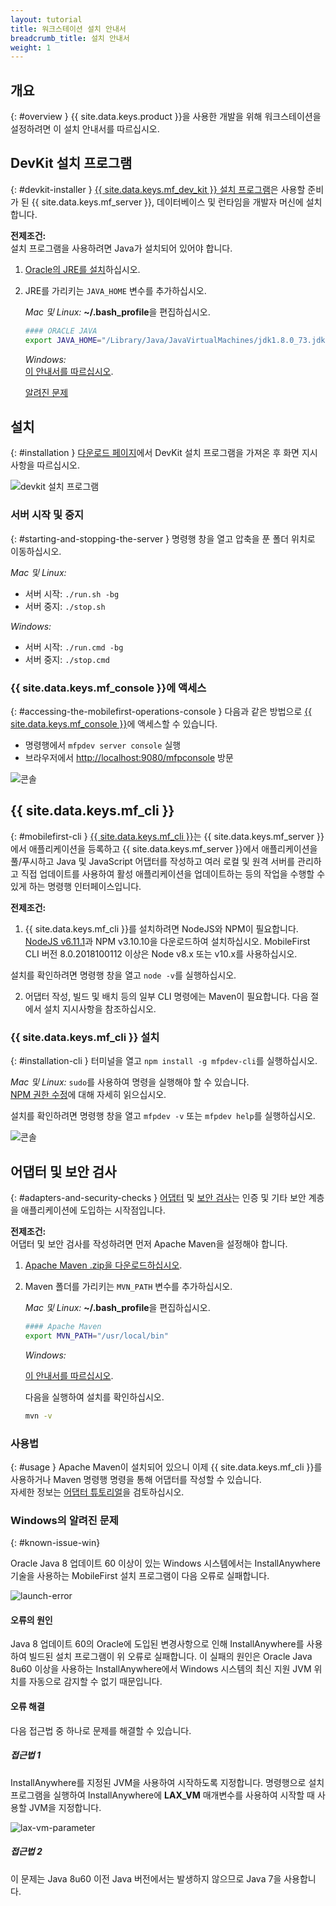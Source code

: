 ```yaml
---
layout: tutorial
title: 워크스테이션 설치 안내서
breadcrumb_title: 설치 안내서
weight: 1
---
```

<!-- NLS_CHARSET=UTF-8 -->
## 개요
{: #overview }
{{ site.data.keys.product }}을 사용한 개발을 위해 워크스테이션을 설정하려면 이 설치 안내서를 따르십시오.

## DevKit 설치 프로그램
{: #devkit-installer }
[{{ site.data.keys.mf_dev_kit }} 설치 프로그램]({{site.baseurl}}/tutorials/en/foundation/8.0/installation-configuration/development/mobilefirst)은 사용할 준비가 된 {{ site.data.keys.mf_server }}, 데이터베이스 및 런타임을 개발자 머신에 설치합니다.  

**전제조건:**  
설치 프로그램을 사용하려면 Java가 설치되어 있어야 합니다.

1. [Oracle의 JRE를 설치](http://www.oracle.com/technetwork/java/javase/downloads/jre8-downloads-2133155.html)하십시오.

2. JRE를 가리키는 `JAVA_HOME` 변수를 추가하십시오.

    *Mac 및 Linux:* **~/.bash_profile**을 편집하십시오.

    ```bash
    #### ORACLE JAVA
    export JAVA_HOME="/Library/Java/JavaVirtualMachines/jdk1.8.0_73.jdk/Contents/Home"
    ```

    *Windows:*  
    [이 안내서를 따르십시오](https://confluence.atlassian.com/doc/setting-the-java_home-variable-in-windows-8895.html).

    [알려진 문제](#known-issue-win)

## 설치
{: #installation }
[다운로드 페이지]({{site.baseurl}}/downloads/)에서 DevKit 설치 프로그램을 가져온 후 화면 지시사항을 따르십시오.

![devkit 설치 프로그램](devkit-installer.png)

### 서버 시작 및 중지
{: #starting-and-stopping-the-server }
명령행 창을 열고 압축을 푼 폴더 위치로 이동하십시오.

*Mac 및 Linux:*  

* 서버 시작: `./run.sh -bg`
* 서버 중지: `./stop.sh`

*Windows:*  

* 서버 시작: `./run.cmd -bg`
* 서버 중지: `./stop.cmd`

### {{ site.data.keys.mf_console }}에 액세스
{: #accessing-the-mobilefirst-operations-console }
다음과 같은 방법으로 [{{ site.data.keys.mf_console }}]({{site.baseurl}}/tutorials/en/foundation/8.0/product-overview/components/console/)에 액세스할 수 있습니다.

* 명령행에서 `mfpdev server console` 실행
* 브라우저에서 [http://localhost:9080/mfpconsole](http://localhost:9080/mfpconsole) 방문

![콘솔]({{site.baseurl}}/tutorials/en/foundation/8.0/product-overview/components/console/dashboard.png)

## {{ site.data.keys.mf_cli }}
{: #mobilefirst-cli }
[{{ site.data.keys.mf_cli }}]({{site.baseurl}}/tutorials/en/foundation/8.0/application-development/using-mobilefirst-cli-to-manage-mobilefirst-artifacts)는 {{ site.data.keys.mf_server }}에서 애플리케이션을 등록하고 {{ site.data.keys.mf_server }}에서 애플리케이션을 풀/푸시하고 Java 및 JavaScript 어댑터를 작성하고 여러 로컬 및 원격 서버를 관리하고 직접 업데이트를 사용하여 활성 애플리케이션을 업데이트하는 등의 작업을 수행할 수 있게 하는 명령행 인터페이스입니다.

**전제조건:**  
1. {{ site.data.keys.mf_cli }}를 설치하려면 NodeJS와 NPM이 필요합니다.  
 [NodeJS v6.11.1](https://nodejs.org/download/release/v6.11.1/)과 NPM v3.10.10을 다운로드하여 설치하십시오.
 MobileFirst CLI 버전 8.0.2018100112 이상은 Node v8.x 또는 v10.x를 사용하십시오.

 설치를 확인하려면 명령행 창을 열고 `node -v`를 실행하십시오.

2. 어댑터 작성, 빌드 및 배치 등의 일부 CLI 명령에는 Maven이 필요합니다. 다음 절에서 설치 지시사항을 참조하십시오.

### {{ site.data.keys.mf_cli }} 설치
{: #installation-cli }
터미널을 열고 `npm install -g mfpdev-cli`를 실행하십시오.  

*Mac 및 Linux:* `sudo`를 사용하여 명령을 실행해야 할 수 있습니다.  
[NPM 권한 수정](https://docs.npmjs.com/getting-started/fixing-npm-permissions)에 대해 자세히 읽으십시오.

설치를 확인하려면 명령행 창을 열고 `mfpdev -v` 또는 `mfpdev help`를 실행하십시오.

![콘솔](mfpdev-cli.png)

## 어댑터 및 보안 검사
{: #adapters-and-security-checks }
[어댑터]({{site.baseurl}}/tutorials/en/foundation/8.0/adapters) 및 [보안 검사]({{site.baseurl}}/tutorials/en/foundation/8.0/authentication-and-security)는 인증 및 기타 보안 계층을 애플리케이션에 도입하는 시작점입니다.

**전제조건:**  
어댑터 및 보안 검사를 작성하려면 먼저 Apache Maven을 설정해야 합니다.  

1. [Apache Maven .zip을 다운로드하십시오](https://maven.apache.org/download.cgi).
2. Maven 폴더를 가리키는 `MVN_PATH` 변수를 추가하십시오.

   *Mac 및 Linux:* **~/.bash_profile**을 편집하십시오.

    ```bash
    #### Apache Maven
    export MVN_PATH="/usr/local/bin"
    ```

    *Windows:*

    [이 안내서를 따르십시오](http://crunchify.com/how-to-setupinstall-maven-classpath-variable-on-windows-7/).
    
    다음을 실행하여 설치를 확인하십시오.
    ```bash
    mvn -v
    ```


### 사용법
{: #usage }
Apache Maven이 설치되어 있으니 이제 {{ site.data.keys.mf_cli }}를 사용하거나 Maven 명령행 명령을 통해 어댑터를 작성할 수 있습니다.  
자세한 정보는 [어댑터 튜토리얼]({{site.baseurl}}/tutorials/en/foundation/8.0/adapters)을 검토하십시오.

### Windows의 알려진 문제
{: #known-issue-win}

Oracle Java 8 업데이트 60 이상이 있는 Windows 시스템에서는 InstallAnywhere 기술을 사용하는 MobileFirst 설치 프로그램이 다음 오류로 실패합니다. 

![launch-error](launch-error.png)

#### 오류의 원인
Java 8 업데이트 60의 Oracle에 도입된 변경사항으로 인해 InstallAnywhere를 사용하여 빌드된 설치 프로그램이 위 오류로 실패합니다. 이 실패의 원인은 Oracle Java 8u60 이상을 사용하는 InstallAnywhere에서 Windows 시스템의 최신 지원 JVM 위치를 자동으로 감지할 수 없기 때문입니다. 

#### 오류 해결

다음 접근법 중 하나로 문제를 해결할 수 있습니다. 

##### 접근법 1

InstallAnywhere를 지정된 JVM을 사용하여 시작하도록 지정합니다.
명령행으로 설치 프로그램을 실행하여 InstallAnywhere에 **LAX_VM** 매개변수를 사용하여 시작할 때 사용할 JVM을 지정합니다. 

![lax-vm-parameter](lax-vm-parameter.png)

##### 접근법 2

이 문제는 Java 8u60 이전 Java 버전에서는 발생하지 않으므로 Java 7을 사용합니다. 
